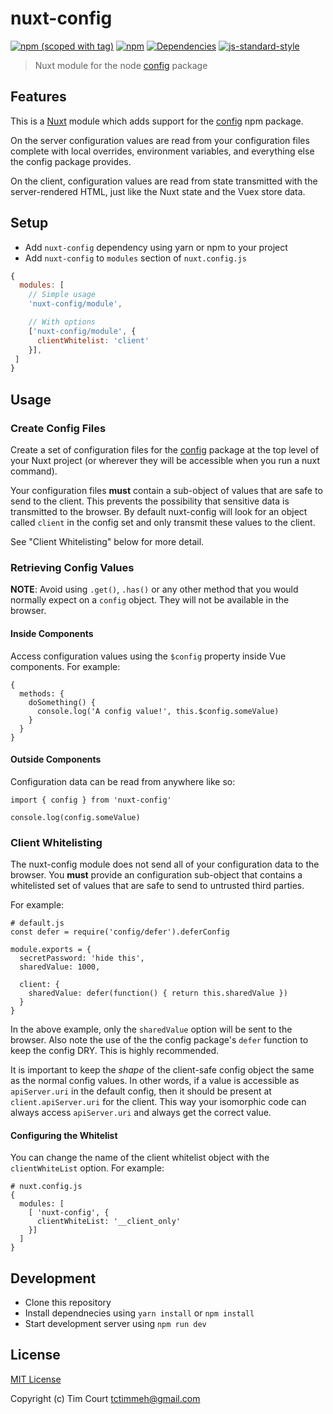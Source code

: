 # nuxt-config
[![npm (scoped with tag)](https://img.shields.io/npm/v/nuxt-config/latest.svg?style=flat-square)](https://npmjs.com/package/nuxt-config)
[![npm](https://img.shields.io/npm/dt/nuxt-config.svg?style=flat-square)](https://npmjs.com/package/nuxt-config)
[![Dependencies](https://david-dm.org/tctimmeh/nuxt-config/status.svg?style=flat-square)](https://david-dm.org/tctimmeh/nuxt-config)
[![js-standard-style](https://img.shields.io/badge/code_style-standard-brightgreen.svg?style=flat-square)](http://standardjs.com)

> Nuxt module for the node [config](https://www.npmjs.com/package/config) package

## Features

This is a [Nuxt](https://nuxtjs.org/) module which adds support for the [config](https://www.npmjs.com/package/config)
npm package. 

On the server configuration values are read from your configuration files complete with local overrides, environment
variables, and everything else the config package provides.

On the client, configuration values are read from state transmitted with the server-rendered HTML, just like the Nuxt
state and the Vuex store data.

## Setup
- Add `nuxt-config` dependency using yarn or npm to your project
- Add `nuxt-config` to `modules` section of `nuxt.config.js`

```js
{
  modules: [
    // Simple usage
    'nuxt-config/module',

    // With options
    ['nuxt-config/module', {
      clientWhitelist: 'client'
    }],
 ]
}
```

## Usage

### Create Config Files

Create a set of configuration files for the [config](https://www.npmjs.com/package/config) package at the top level of
your Nuxt project (or wherever they will be accessible when you run a nuxt command).

Your configuration files **must** contain a sub-object of values that are safe to send to the client. This prevents
the possibility that sensitive data is transmitted to the browser. By default nuxt-config will look for an object
called `client` in the config set and only transmit these values to the client.

See "Client Whitelisting" below for more detail.

### Retrieving Config Values

**NOTE**: Avoid using `.get()`, `.has()` or any other method that you would normally expect on a `config` object. They 
will not be available in the browser.

#### Inside Components

Access configuration values using the `$config` property inside Vue components. For example:

    {
      methods: {
        doSomething() {
          console.log('A config value!', this.$config.someValue)
        }
      }
    }

#### Outside Components

Configuration data can be read from anywhere like so:

    import { config } from 'nuxt-config'
    
    console.log(config.someValue)

### Client Whitelisting

The nuxt-config module does not send all of your configuration data to the browser. You **must** provide an 
configuration sub-object that contains a whitelisted set of values that are safe to send to untrusted third parties.

For example:

    # default.js
    const defer = require('config/defer').deferConfig

    module.exports = {
      secretPassword: 'hide this',
      sharedValue: 1000,
      
      client: {
        sharedValue: defer(function() { return this.sharedValue })
      }
    }
 
In the above example, only the `sharedValue` option will be sent to the browser. Also note the use of the the config 
package's `defer` function to keep the config DRY. This is highly recommended. 

It is important to keep the _shape_ of the client-safe config object the same as the normal config values. In other 
words, if a value is accessible as `apiServer.uri` in the default config, then it should be present at 
`client.apiServer.uri` for the client. This way your isomorphic code can always access `apiServer.uri` and always get
the correct value.

#### Configuring the Whitelist

You can change the name of the client whitelist object with the `clientWhiteList` option. For example:

    # nuxt.config.js
    {
      modules: [
        [ 'nuxt-config', {
          clientWhiteList: '__client_only'
        }]
      ]
    }

## Development

- Clone this repository
- Install dependnecies using `yarn install` or `npm install`
- Start development server using `npm run dev`

## License

[MIT License](./LICENSE)

Copyright (c) Tim Court <tctimmeh@gmail.com>
